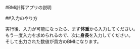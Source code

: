 #BMi計算アプリの説明

##入力のやり方

実行後、入力が可能になったら、まず**体重**から入力してください。  
もう一度入力を求められるので、次に**身長**を入力してください。  
そして出力された数値が貴方のBMIになります。
